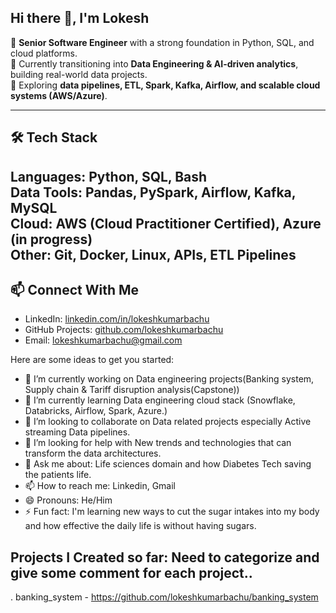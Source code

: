 ## Hi there 👋,  I'm Lokesh

🔹 **Senior Software Engineer** with a strong foundation in Python, SQL, and cloud platforms.  
🔹 Currently transitioning into **Data Engineering & AI-driven analytics**, building real-world data projects.  
🔹 Exploring **data pipelines, ETL, Spark, Kafka, Airflow, and scalable cloud systems (AWS/Azure)**.  

---
## 🛠️ Tech Stack
**Languages:** Python, SQL, Bash  
**Data Tools:** Pandas, PySpark, Airflow, Kafka, MySQL  
**Cloud:** AWS (Cloud Practitioner Certified), Azure (in progress)  
**Other:** Git, Docker, Linux, APIs, ETL Pipelines  
---
## 📫 Connect With Me
- LinkedIn: [linkedin.com/in/lokeshkumarbachu](https://linkedin.com/in/lokeshkumarbachu)  
- GitHub Projects: [github.com/lokeshkumarbachu](https://github.com/lokeshkumarbachu)  
- Email: lokeshkumarbachu@gmail.com
  
Here are some ideas to get you started:

- 🔭 I’m currently working on Data engineering projects(Banking system, Supply chain & Tariff disruption analysis(Capstone))
- 🌱 I’m currently learning Data engineering cloud stack (Snowflake, Databricks, Airflow, Spark, Azure.)
- 👯 I’m looking to collaborate on Data related projects especially Active streaming Data pipelines.
- 🤔 I’m looking for help with New trends and technologies that can transform the data architectures.
- 💬 Ask me about: Life sciences domain and how Diabetes Tech saving the patients life.
- 📫 How to reach me: Linkedin, Gmail
- 😄 Pronouns: He/Him
- ⚡ Fun fact: I'm learning new ways to cut the sugar intakes into my body and how effective the daily life is without having sugars. 

## Projects I Created so far: Need to categorize and give some comment for each project.. 
. banking_system - https://github.com/lokeshkumarbachu/banking_system

